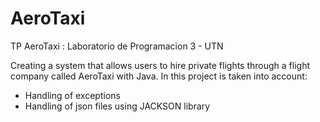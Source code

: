 # AeroTaxi

TP AeroTaxi : Laboratorio de Programacion 3 - UTN

Creating a system that allows users to hire private flights through a flight company called AeroTaxi with Java.
In this project is taken into account:

- Handling of exceptions
- Handling of json files using JACKSON library
